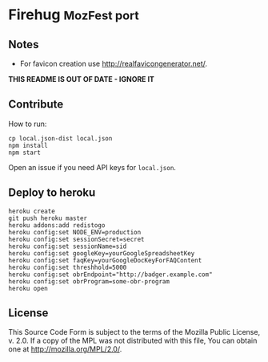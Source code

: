# Firehug <small>MozFest port</small>

## Notes
* For favicon creation use <http://realfavicongenerator.net/>.

**THIS README IS OUT OF DATE - IGNORE IT**

## Contribute

How to run:

    cp local.json-dist local.json
    npm install
    npm start

Open an issue if you need API keys for `local.json`.

## Deploy to heroku

	heroku create
	git push heroku master
	heroku addons:add redistogo
	heroku config:set NODE_ENV=production
	heroku config:set sessionSecret=secret
	heroku config:set sessionName=sid
	heroku config:set googleKey=yourGoogleSpreadsheetKey
	heroku config:set faqKey=yourGoogleDocKeyForFAQContent
	heroku config:set threshhold=5000
	heroku config:set obrEndpoint="http://badger.example.com"
	heroku config:set obrProgram=some-obr-program
	heroku open

## License

This Source Code Form is subject to the terms of the Mozilla Public
License, v. 2.0. If a copy of the MPL was not distributed with this
file, You can obtain one at http://mozilla.org/MPL/2.0/.
